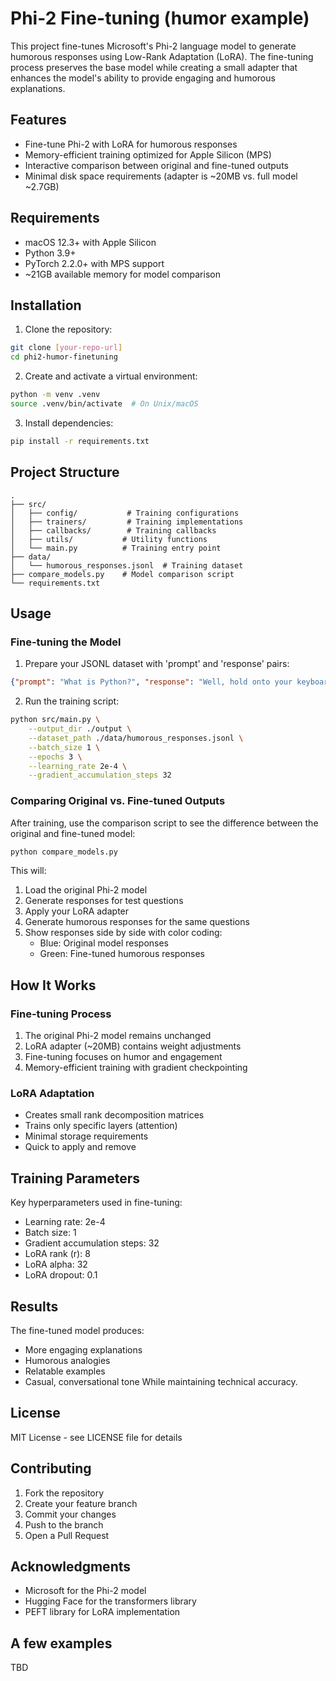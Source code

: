 # Phi-2 Fine-tuning (humor example)

This project fine-tunes Microsoft's Phi-2 language model to generate humorous responses using Low-Rank Adaptation (LoRA). The fine-tuning process preserves the base model while creating a small adapter that enhances the model's ability to provide engaging and humorous explanations.

## Features

- Fine-tune Phi-2 with LoRA for humorous responses
- Memory-efficient training optimized for Apple Silicon (MPS)
- Interactive comparison between original and fine-tuned outputs
- Minimal disk space requirements (adapter is ~20MB vs. full model ~2.7GB)

## Requirements

- macOS 12.3+ with Apple Silicon
- Python 3.9+
- PyTorch 2.2.0+ with MPS support
- ~21GB available memory for model comparison

## Installation

1. Clone the repository:
```bash
git clone [your-repo-url]
cd phi2-humor-finetuning
```

2. Create and activate a virtual environment:
```bash
python -m venv .venv
source .venv/bin/activate  # On Unix/macOS
```

3. Install dependencies:
```bash
pip install -r requirements.txt
```

## Project Structure

```
.
├── src/
│   ├── config/           # Training configurations
│   ├── trainers/         # Training implementations
│   ├── callbacks/        # Training callbacks
│   ├── utils/           # Utility functions
│   └── main.py          # Training entry point
├── data/
│   └── humorous_responses.jsonl  # Training dataset
├── compare_models.py    # Model comparison script
└── requirements.txt
```

## Usage

### Fine-tuning the Model

1. Prepare your JSONL dataset with 'prompt' and 'response' pairs:
```json
{"prompt": "What is Python?", "response": "Well, hold onto your keyboards, folks! Python isn't just a snake..."}
```

2. Run the training script:
```bash
python src/main.py \
    --output_dir ./output \
    --dataset_path ./data/humorous_responses.jsonl \
    --batch_size 1 \
    --epochs 3 \
    --learning_rate 2e-4 \
    --gradient_accumulation_steps 32
```

### Comparing Original vs. Fine-tuned Outputs

After training, use the comparison script to see the difference between the original and fine-tuned model:

```bash
python compare_models.py
```

This will:
1. Load the original Phi-2 model
2. Generate responses for test questions
3. Apply your LoRA adapter
4. Generate humorous responses for the same questions
5. Show responses side by side with color coding:
   - Blue: Original model responses
   - Green: Fine-tuned humorous responses

## How It Works

### Fine-tuning Process
1. The original Phi-2 model remains unchanged
2. LoRA adapter (~20MB) contains weight adjustments
3. Fine-tuning focuses on humor and engagement
4. Memory-efficient training with gradient checkpointing

### LoRA Adaptation
- Creates small rank decomposition matrices
- Trains only specific layers (attention)
- Minimal storage requirements
- Quick to apply and remove

## Training Parameters

Key hyperparameters used in fine-tuning:
- Learning rate: 2e-4
- Batch size: 1
- Gradient accumulation steps: 32
- LoRA rank (r): 8
- LoRA alpha: 32
- LoRA dropout: 0.1

## Results

The fine-tuned model produces:
- More engaging explanations
- Humorous analogies
- Relatable examples
- Casual, conversational tone
While maintaining technical accuracy.

## License

MIT License - see LICENSE file for details

## Contributing

1. Fork the repository
2. Create your feature branch
3. Commit your changes
4. Push to the branch
5. Open a Pull Request

## Acknowledgments

- Microsoft for the Phi-2 model
- Hugging Face for the transformers library
- PEFT library for LoRA implementation

## A few examples

TBD